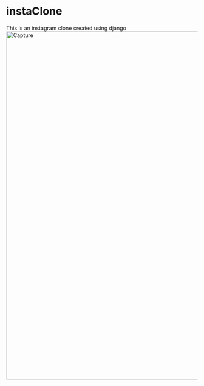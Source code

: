 # instaClone

This is an instagram clone created using django
<img width="917" alt="Capture" src="https://github.com/KariukiJonathan/instaClone/assets/49691410/16bd708c-53c2-4bdc-ac03-fd3bbbce7c47">
